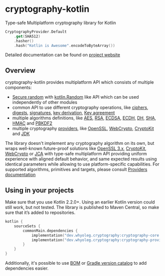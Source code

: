 # cryptography-kotlin

Type-safe Multiplatform cryptography library for Kotlin

```kotlin
CryptographyProvider.Default
    .get(SHA512)
    .hasher()
    .hash("Kotlin is Awesome".encodeToByteArray())
```

Detailed documentation can be found on
[project website](https://whyoleg.github.io/cryptography-kotlin/)

## Overview

cryptography-kotlin provides multiplatform API which consists of multiple components:

* [Secure random][Secure random] with [kotlin.Random][kotlin.Random] like API which can be used independently of other modules
* common API to use different cryptography operations,
  like [ciphers][ciphers], [digests][digests], [signatures][signatures], [key derivation][key derivation], [Key agreement][Key agreement]
* multiple algorithms definitions, like [AES][AES], [RSA][RSA], [ECDSA][ECDSA], [ECDH][ECDH], [DH][DH], [SHA][SHA256], [HMAC][HMAC]
  and [PBKDF2][PBKDF2]
* multiple cryptography [providers][providers], like [OpenSSL][OpenSSL], [WebCrypto][WebCrypto], [CryptoKit][CryptoKit] and [JDK][JDK]

The library doesn't implement any cryptography algorithm on its own, but wraps well-known future-proof solutions
like [OpenSSL 3.x](https://www.openssl.org), [CryptoKit](https://developer.apple.com/documentation/cryptokit/),
[WebCrypto](https://developer.mozilla.org/en-US/docs/Web/API/Web_Crypto_API)
or [JCA](https://docs.oracle.com/en/java/javase/17/security/java-cryptography-architecture-jca-reference-guide.html)
with type-safe multiplatform API providing uniform experience with aligned default behavior,
and same expected results using identical parameters while allowing to use platform-specific capabilities.
For supported algorithms, primitives and targets, please consult [Providers documentation][providers]

## Using in your projects

Make sure that you use Kotlin 2.2.0+. Using an earlier Kotlin version could still work, but not tested.
The library is published to Maven Central, so make sure that it’s added to repositories.

```kotlin
kotlin {
    sourceSets {
        commonMain.dependencies {
            implementation("dev.whyoleg.cryptography:cryptography-core:0.5.0")
            implementation("dev.whyoleg.cryptography:cryptography-provider-optimal:0.5.0")
        }
    }
}
```

Additionally, it's possible to use [BOM][BOM] or [Gradle version catalog][Gradle version catalog] to add dependencies easier.

[Secure random]: https://whyoleg.github.io/cryptography-kotlin/modules/cryptography-random

[kotlin.Random]: https://kotlinlang.org/api/latest/jvm/stdlib/kotlin.random/-random/

[ciphers]: https://whyoleg.github.io/cryptography-kotlin/api/cryptography-core/dev.whyoleg.cryptography.operations/-cipher/index.html

[digests]: https://whyoleg.github.io/cryptography-kotlin/api/cryptography-core/dev.whyoleg.cryptography.operations/-hasher/index.html

[signatures]: https://whyoleg.github.io/cryptography-kotlin/api/cryptography-core/dev.whyoleg.cryptography.operations/-signature-generator/index.html

[key derivation]: https://whyoleg.github.io/cryptography-kotlin/api/cryptography-core/dev.whyoleg.cryptography.operations/-secret-derivation/index.html

[Key agreement]: https://whyoleg.github.io/cryptography-kotlin/api/cryptography-core/dev.whyoleg.cryptography.operations/-shared-secret-derivation/index.html

[SHA256]: https://whyoleg.github.io/cryptography-kotlin/api/cryptography-core/dev.whyoleg.cryptography.algorithms/-s-h-a256/index.html

[AES]: https://whyoleg.github.io/cryptography-kotlin/api/cryptography-core/dev.whyoleg.cryptography.algorithms/-a-e-s/index.html

[HMAC]: https://whyoleg.github.io/cryptography-kotlin/api/cryptography-core/dev.whyoleg.cryptography.algorithms/-h-m-a-c/index.html

[RSA]: https://whyoleg.github.io/cryptography-kotlin/api/cryptography-core/dev.whyoleg.cryptography.algorithms/-r-s-a/index.html

[ECDSA]: https://whyoleg.github.io/cryptography-kotlin/api/cryptography-core/dev.whyoleg.cryptography.algorithms/-e-c-d-s-a/index.html

[ECDH]: https://whyoleg.github.io/cryptography-kotlin/api/cryptography-core/dev.whyoleg.cryptography.algorithms/-e-c-d-h/index.html

[DH]: https://whyoleg.github.io/cryptography-kotlin/api/cryptography-core/dev.whyoleg.cryptography.algorithms/-d-h/index.html

[PBKDF2]: https://whyoleg.github.io/cryptography-kotlin/api/cryptography-core/dev.whyoleg.cryptography.algorithms/-p-b-k-d-f2/index.html

[HKDF]: https://whyoleg.github.io/cryptography-kotlin/api/cryptography-core/dev.whyoleg.cryptography.algorithms/-h-k-d-f/index.html

[providers]: https://whyoleg.github.io/cryptography-kotlin/providers/

[OpenSSL]: https://whyoleg.github.io/cryptography-kotlin/modules/cryptography-provider-openssl3/

[WebCrypto]: https://whyoleg.github.io/cryptography-kotlin/modules/cryptography-provider-webcrypto/

[CryptoKit]: https://developer.apple.com/documentation/cryptokit/

[JDK]: https://whyoleg.github.io/cryptography-kotlin/modules/cryptography-provider-jdk/

[BOM]: https://whyoleg.github.io/cryptography-kotlin/bom/

[Gradle version catalog]: https://whyoleg.github.io/cryptography-kotlin/gradle-version-catalog/
